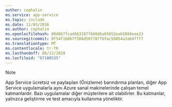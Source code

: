 ```yaml
---
author: cephalin
ms.service: app-service
ms.topic: include
ms.date: 11/03/2016
ms.author: cephalin
ms.openlocfilehash: 0046b7fcad663187f660d6a65652eab5884eee23
ms.sourcegitcommit: 0f54f1b067f588d50f787fbfac50854a3a64fff7
ms.translationtype: MT
ms.contentlocale: tr-TR
ms.lasthandoff: 08/12/2019
ms.locfileid: "67188535"
---
```

> [!NOTE]
> App Service ücretsiz ve paylaşılan (Önizleme) barındırma planları, diğer App Service uygulamalarla aynı Azure sanal makinelerinde çalışan temel katmanlardır. Bazı uygulamalar diğer müşterilere ait olabilirler. Bu katmanlar, yalnızca geliştirme ve test amacıyla kullanıma yöneliktir.
>
